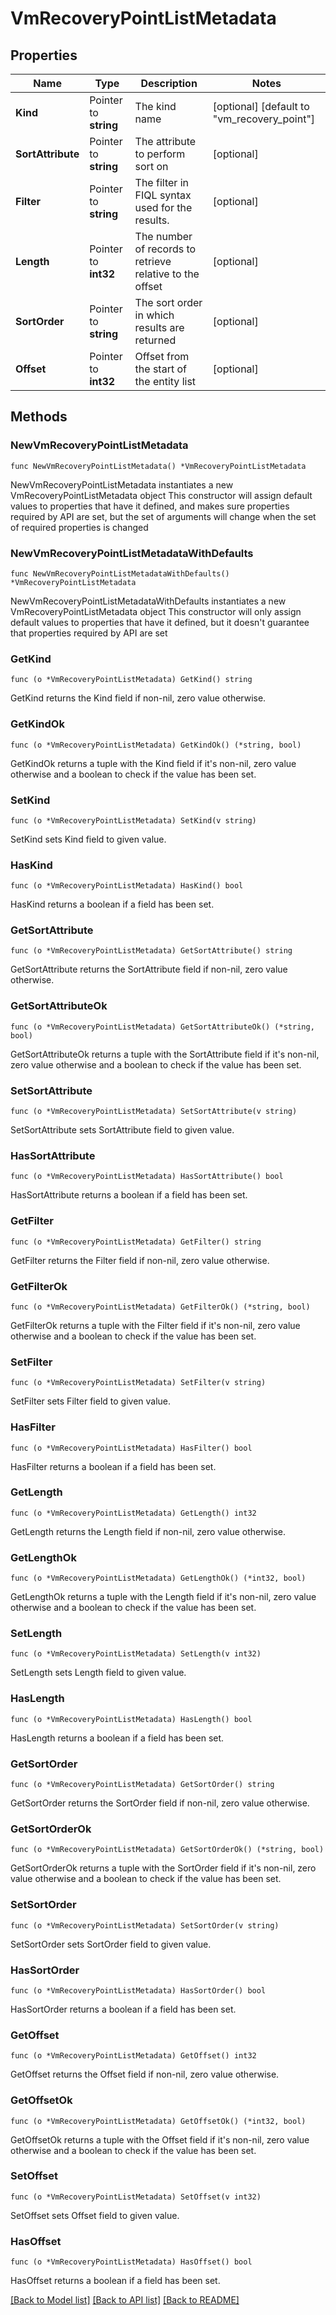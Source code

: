 # VmRecoveryPointListMetadata

## Properties

Name | Type | Description | Notes
------------ | ------------- | ------------- | -------------
**Kind** | Pointer to **string** | The kind name | [optional] [default to "vm_recovery_point"]
**SortAttribute** | Pointer to **string** | The attribute to perform sort on | [optional] 
**Filter** | Pointer to **string** | The filter in FIQL syntax used for the results. | [optional] 
**Length** | Pointer to **int32** | The number of records to retrieve relative to the offset | [optional] 
**SortOrder** | Pointer to **string** | The sort order in which results are returned | [optional] 
**Offset** | Pointer to **int32** | Offset from the start of the entity list | [optional] 

## Methods

### NewVmRecoveryPointListMetadata

`func NewVmRecoveryPointListMetadata() *VmRecoveryPointListMetadata`

NewVmRecoveryPointListMetadata instantiates a new VmRecoveryPointListMetadata object
This constructor will assign default values to properties that have it defined,
and makes sure properties required by API are set, but the set of arguments
will change when the set of required properties is changed

### NewVmRecoveryPointListMetadataWithDefaults

`func NewVmRecoveryPointListMetadataWithDefaults() *VmRecoveryPointListMetadata`

NewVmRecoveryPointListMetadataWithDefaults instantiates a new VmRecoveryPointListMetadata object
This constructor will only assign default values to properties that have it defined,
but it doesn't guarantee that properties required by API are set

### GetKind

`func (o *VmRecoveryPointListMetadata) GetKind() string`

GetKind returns the Kind field if non-nil, zero value otherwise.

### GetKindOk

`func (o *VmRecoveryPointListMetadata) GetKindOk() (*string, bool)`

GetKindOk returns a tuple with the Kind field if it's non-nil, zero value otherwise
and a boolean to check if the value has been set.

### SetKind

`func (o *VmRecoveryPointListMetadata) SetKind(v string)`

SetKind sets Kind field to given value.

### HasKind

`func (o *VmRecoveryPointListMetadata) HasKind() bool`

HasKind returns a boolean if a field has been set.

### GetSortAttribute

`func (o *VmRecoveryPointListMetadata) GetSortAttribute() string`

GetSortAttribute returns the SortAttribute field if non-nil, zero value otherwise.

### GetSortAttributeOk

`func (o *VmRecoveryPointListMetadata) GetSortAttributeOk() (*string, bool)`

GetSortAttributeOk returns a tuple with the SortAttribute field if it's non-nil, zero value otherwise
and a boolean to check if the value has been set.

### SetSortAttribute

`func (o *VmRecoveryPointListMetadata) SetSortAttribute(v string)`

SetSortAttribute sets SortAttribute field to given value.

### HasSortAttribute

`func (o *VmRecoveryPointListMetadata) HasSortAttribute() bool`

HasSortAttribute returns a boolean if a field has been set.

### GetFilter

`func (o *VmRecoveryPointListMetadata) GetFilter() string`

GetFilter returns the Filter field if non-nil, zero value otherwise.

### GetFilterOk

`func (o *VmRecoveryPointListMetadata) GetFilterOk() (*string, bool)`

GetFilterOk returns a tuple with the Filter field if it's non-nil, zero value otherwise
and a boolean to check if the value has been set.

### SetFilter

`func (o *VmRecoveryPointListMetadata) SetFilter(v string)`

SetFilter sets Filter field to given value.

### HasFilter

`func (o *VmRecoveryPointListMetadata) HasFilter() bool`

HasFilter returns a boolean if a field has been set.

### GetLength

`func (o *VmRecoveryPointListMetadata) GetLength() int32`

GetLength returns the Length field if non-nil, zero value otherwise.

### GetLengthOk

`func (o *VmRecoveryPointListMetadata) GetLengthOk() (*int32, bool)`

GetLengthOk returns a tuple with the Length field if it's non-nil, zero value otherwise
and a boolean to check if the value has been set.

### SetLength

`func (o *VmRecoveryPointListMetadata) SetLength(v int32)`

SetLength sets Length field to given value.

### HasLength

`func (o *VmRecoveryPointListMetadata) HasLength() bool`

HasLength returns a boolean if a field has been set.

### GetSortOrder

`func (o *VmRecoveryPointListMetadata) GetSortOrder() string`

GetSortOrder returns the SortOrder field if non-nil, zero value otherwise.

### GetSortOrderOk

`func (o *VmRecoveryPointListMetadata) GetSortOrderOk() (*string, bool)`

GetSortOrderOk returns a tuple with the SortOrder field if it's non-nil, zero value otherwise
and a boolean to check if the value has been set.

### SetSortOrder

`func (o *VmRecoveryPointListMetadata) SetSortOrder(v string)`

SetSortOrder sets SortOrder field to given value.

### HasSortOrder

`func (o *VmRecoveryPointListMetadata) HasSortOrder() bool`

HasSortOrder returns a boolean if a field has been set.

### GetOffset

`func (o *VmRecoveryPointListMetadata) GetOffset() int32`

GetOffset returns the Offset field if non-nil, zero value otherwise.

### GetOffsetOk

`func (o *VmRecoveryPointListMetadata) GetOffsetOk() (*int32, bool)`

GetOffsetOk returns a tuple with the Offset field if it's non-nil, zero value otherwise
and a boolean to check if the value has been set.

### SetOffset

`func (o *VmRecoveryPointListMetadata) SetOffset(v int32)`

SetOffset sets Offset field to given value.

### HasOffset

`func (o *VmRecoveryPointListMetadata) HasOffset() bool`

HasOffset returns a boolean if a field has been set.


[[Back to Model list]](../README.md#documentation-for-models) [[Back to API list]](../README.md#documentation-for-api-endpoints) [[Back to README]](../README.md)


